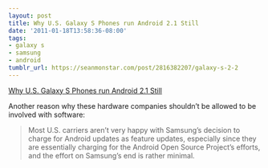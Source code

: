```yaml
---
layout: post
title: Why U.S. Galaxy S Phones run Android 2.1 Still
date: '2011-01-18T13:58:36-08:00'
tags:
- galaxy s
- samsung
- android
tumblr_url: https://seanmonstar.com/post/2816382207/galaxy-s-2-2
---
```

[Why U.S. Galaxy S Phones run Android 2.1 Still](http://forum.xda-developers.com/showthread.php?t=913045)  

Another reason why these hardware companies shouldn’t be allowed to be involved with software:

> Most U.S. carriers aren’t very happy with Samsung’s decision to charge for Android updates as feature updates, especially since they are essentially charging for the Android Open Source Project’s efforts, and the effort on Samsung’s end is rather minimal.

